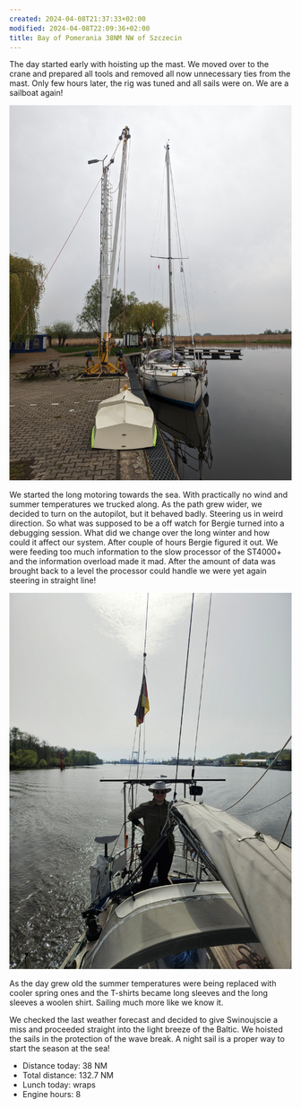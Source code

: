 ```yaml
---
created: 2024-04-08T21:37:33+02:00
modified: 2024-04-08T22:09:36+02:00
title: Bay of Pomerania 38NM NW of Szczecin
---
```


The day started early with hoisting up the mast. We moved over to the crane and prepared all tools and removed all now unnecessary ties from the mast. Only few hours later, the rig was tuned and all sails were on. We are a sailboat again!

![Image](../2024/17e9b19db10dcbf98c70a52350aabfa3.jpg) 

We started the long motoring towards the sea. With practically no wind and summer temperatures we trucked along. As the path grew wider, we decided to turn on the autopilot, but it behaved badly. Steering us in weird direction. So what was supposed to be a  off watch for Bergie turned into a debugging session.  What did we change over the long winter and how could it affect our system. After couple of hours Bergie figured it out. We were feeding too much information to the slow processor of the ST4000+ and the information overload made it mad. After the amount of data was brought back to a level the processor could handle we were yet again steering in  straight line!

![Image](../2024/82be93a9a47f39c6a4595416609bbd2d.png) 

As the day grew old the summer temperatures were being replaced with cooler spring ones and the T-shirts became long sleeves and the long sleeves a woolen shirt. Sailing much more like we know it. 

We checked the last weather forecast and decided to give Swinoujscie a miss and proceeded straight into the light breeze of the Baltic. We hoisted the sails in the protection of the wave break. A night sail is a proper way to start the season at the sea!

* Distance today: 38 NM
* Total distance: 132.7 NM
* Lunch today: wraps
* Engine hours: 8
